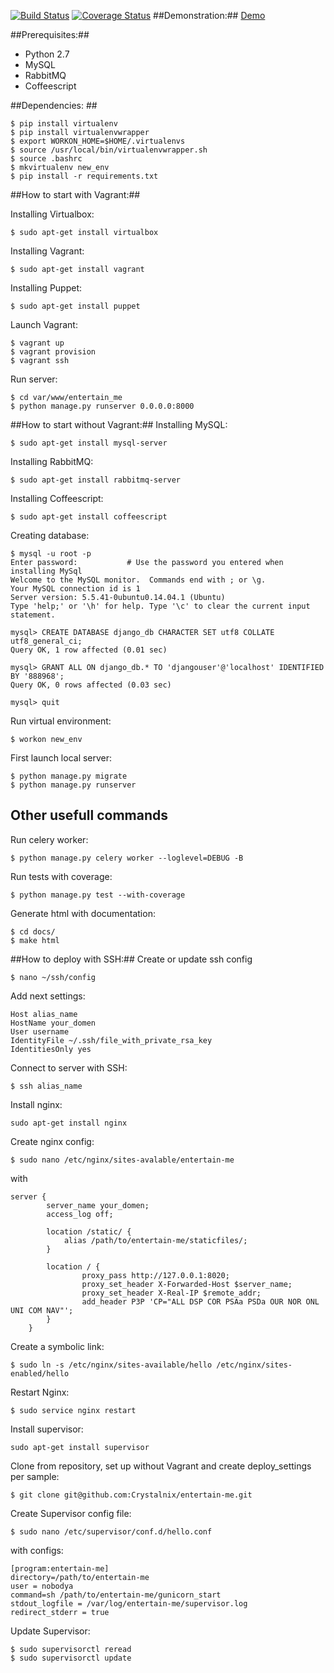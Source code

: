 [![Build Status](https://travis-ci.org/Crystalnix/entertain-me.svg)](https://travis-ci.org/Crystalnix/entertain-me)
[![Coverage Status](https://coveralls.io/repos/Crystalnix/entertain-me/badge.svg?branch=travis)](https://coveralls.io/r/Crystalnix/entertain-me?branch=travis)
##Demonstration:##
[Demo](http://entertain-me.crystalnix.com)

##Prerequisites:##
- Python 2.7
- MySQL
- RabbitMQ
- Coffeescript

##Dependencies: ##
``` 
$ pip install virtualenv 
$ pip install virtualenvwrapper 
$ export WORKON_HOME=$HOME/.virtualenvs
$ source /usr/local/bin/virtualenvwrapper.sh
$ source .bashrc
$ mkvirtualenv new_env 
$ pip install -r requirements.txt 
```
##How to start with Vagrant:##

Installing Virtualbox:
```
$ sudo apt-get install virtualbox
```
Installing Vagrant:
```
$ sudo apt-get install vagrant
```
Installing Puppet:
```
$ sudo apt-get install puppet
```
Launch Vagrant:
```
$ vagrant up
$ vagrant provision
$ vagrant ssh
```
Run server:
```
$ cd var/www/entertain_me
$ python manage.py runserver 0.0.0.0:8000
```
##How to start without Vagrant:##
Installing MySQL:
```
$ sudo apt-get install mysql-server
```
Installing RabbitMQ:
```
$ sudo apt-get install rabbitmq-server
```
Installing Coffeescript:
```
$ sudo apt-get install coffeescript
```
Creating database:
``` 
$ mysql -u root -p
Enter password:           # Use the password you entered when installing MySql
Welcome to the MySQL monitor.  Commands end with ; or \g.
Your MySQL connection id is 1
Server version: 5.5.41-0ubuntu0.14.04.1 (Ubuntu)
Type 'help;' or '\h' for help. Type '\c' to clear the current input statement.

mysql> CREATE DATABASE django_db CHARACTER SET utf8 COLLATE utf8_general_ci;
Query OK, 1 row affected (0.01 sec)

mysql> GRANT ALL ON django_db.* TO 'djangouser'@'localhost' IDENTIFIED BY '888968';
Query OK, 0 rows affected (0.03 sec)

mysql> quit
```
Run virtual environment:
```
$ workon new_env
```
First launch local server:
```
$ python manage.py migrate
$ python manage.py runserver
```
## Other usefull commands ##
Run celery worker:
```
$ python manage.py celery worker --loglevel=DEBUG -B
```
Run tests with coverage:
```
$ python manage.py test --with-coverage
```
Generate html with documentation:
```
$ cd docs/
$ make html
```
##How to deploy with SSH:##
Create or update ssh config
```
$ nano ~/ssh/config
```
Add next settings:
```
Host alias_name
HostName your_domen
User username
IdentityFile ~/.ssh/file_with_private_rsa_key
IdentitiesOnly yes
```
Connect to server with SSH:
```
$ ssh alias_name
```
Install nginx:
```
sudo apt-get install nginx
```
Create nginx config:
```
$ sudo nano /etc/nginx/sites-avalable/entertain-me
```
with
```
server {
        server_name your_domen;
        access_log off;

        location /static/ {
            alias /path/to/entertain-me/staticfiles/;
        }

        location / {
                proxy_pass http://127.0.0.1:8020;
                proxy_set_header X-Forwarded-Host $server_name;
                proxy_set_header X-Real-IP $remote_addr;
                add_header P3P 'CP="ALL DSP COR PSAa PSDa OUR NOR ONL UNI COM NAV"';
        }
    }
```
Create a symbolic link:
```
$ sudo ln -s /etc/nginx/sites-available/hello /etc/nginx/sites-enabled/hello
```
Restart Nginx:
```
$ sudo service nginx restart 
```
Install supervisor:
```
sudo apt-get install supervisor
```
Clone from repository, set up without Vagrant and create deploy_settings per sample:
```
$ git clone git@github.com:Crystalnix/entertain-me.git
```
Create Supervisor config file:
```
$ sudo nano /etc/supervisor/conf.d/hello.conf
```
with configs:
```
[program:entertain-me]
directory=/path/to/entertain-me
user = nobodya
command=sh /path/to/entertain-me/gunicorn_start
stdout_logfile = /var/log/entertain-me/supervisor.log
redirect_stderr = true
```
Update Supervisor:
```
$ sudo supervisorctl reread
$ sudo supervisorctl update
```

